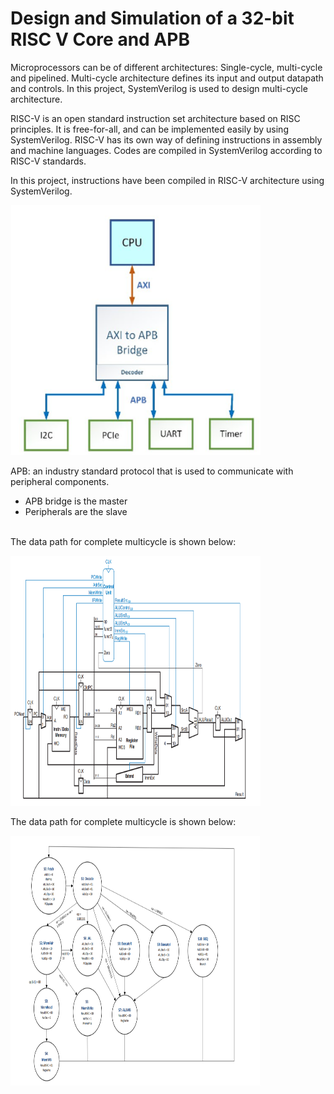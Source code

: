 # Design and Simulation of a 32-bit RISC V Core and APB
Microprocessors can be of different architectures: Single-cycle, multi-cycle and pipelined. Multi-cycle architecture defines its input and output datapath and controls. In this project, SystemVerilog is used to design multi-cycle architecture.  <br>

RISC-V is an open standard instruction set architecture based on RISC principles. It is free-for-all, and can be implemented easily by using SystemVerilog. RISC-V has its own way of defining instructions in assembly and machine languages. Codes are compiled in SystemVerilog according to RISC-V standards.  <br>

In this project, instructions have been compiled in RISC-V architecture using SystemVerilog.
 <br>

<img
  src="APB.png"
  title="EVM"
  style="display: inline-block; margin: 0 auto; max-width: 400px; height: 400px">
  
APB: an industry standard protocol that is used to communicate with peripheral components. <br>
<ul>
  <li> APB bridge is the master </li> 
  <li> Peripherals are the slave </li> <br>
  </ul>

The data path for complete multicycle is shown below: <br>

<img
  src="datapath.png"
  title="EVM"
  style="display: inline-block; margin: 0 auto; max-width: 400px; height: 400px">

  The data path for complete multicycle is shown below: <br>

  <img
  src="fsm.png"
  title="EVM"
  style="display: inline-block; margin: 0 auto; max-width: 400px; height: 400px">

  

